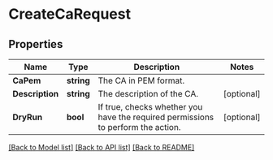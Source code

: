 # CreateCaRequest

## Properties

Name | Type | Description | Notes
------------ | ------------- | ------------- | -------------
**CaPem** | **string** | The CA in PEM format. | 
**Description** | **string** | The description of the CA. | [optional] 
**DryRun** | **bool** | If true, checks whether you have the required permissions to perform the action. | [optional] 

[[Back to Model list]](../README.md#documentation-for-models) [[Back to API list]](../README.md#documentation-for-api-endpoints) [[Back to README]](../README.md)


